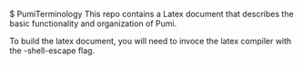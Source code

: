 $ PumiTerminology
This repo contains a Latex document that describes the basic functionality and organization of Pumi.

To build the latex document, you will need to invoce the latex compiler with the -shell-escape flag.
